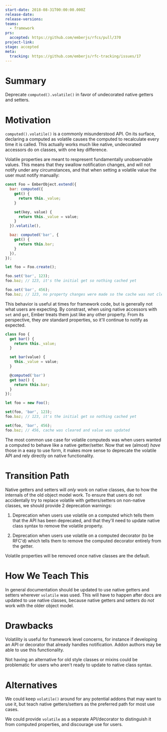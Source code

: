 ```yaml
---
start-date: 2018-08-31T00:00:00.000Z
release-date:
release-versions: 
teams: 
  - framework
prs:
  accepted: https://github.com/emberjs/rfcs/pull/370
project-link: 
stage: accepted
meta:
  tracking: https://github.com/emberjs/rfc-tracking/issues/17
---
```


# Summary

Deprecate `computed().volatile()` in favor of undecorated native getters and
setters.

# Motivation

`computed().volatile()` is a commonly misunderstood API. On its surface,
declaring a computed as volatile causes the computed to recalculate every time
it is called. This actually works much like native, undecorated accessors do on
classes, with one key difference.

Volatile properties are meant to respresent fundamentally unobservable values.
This means that they swallow notification changes, and will not notify under any
circumstances, and that when setting a volatile value the user must notify
manually:

```js
const Foo = EmberObject.extend({
  bar: computed({
    get() {
      return this._value;
    }

    set(key, value) {
      return this._value = value;
    }
  }).volatile(),

  baz: computed('bar', {
    get() {
      return this.bar;
    }
  }),
});

let foo = Foo.create();

foo.set('bar', 123);
foo.baz; // 123, it's the initial get so nothing cached yet

foo.set('bar', 456);
foo.baz; // 123, no property changes were made so the cache was not cleared
```

This behavior is useful at times for framework code, but is generally not what
users are expecting. By constrast, when using native accessors with `set` and
`get`, Ember treats them just like any other property. From its perspective,
they _are_ standard properties, so it'll continue to notify as expected.

```js
class Foo {
  get bar() {
    return this._value;
  }

  set bar(value) {
    this._value = value;
  }

  @computed('bar')
  get baz() {
    return this.bar;
  }
});

let foo = new Foo();

set(foo, 'bar', 123);
foo.baz; // 123, it's the initial get so nothing cached yet

set(foo, 'bar', 456);
foo.baz; // 456, cache was cleared and value was updated
```

The most common use case for volatile computeds was when users wanted a computed
to behave like a native getter/setter. Now that we (almost) _have_ those in a
easy to use form, it makes more sense to deprecate the volatile API and rely
directly on native functionality.

# Transition Path

Native getters and setters will _only_ work on native classes, due to how the
internals of the old object model work. To ensure that users do not accidentally
try to replace volatile with getters/setters on non-native classes, we should
provide 2 deprecation warnings:

1. Deprecation when users use volatile on a computed which tells them that the
  API has been deprecated, and that they'll need to update native class syntax
  to remove the volatile property.

2. Deprecation when users use volatile on a computed decorator (to be RFC'd)
  which tells them to remove the computed decorator entirely from the getter.

Volatile properties will be removed once native classes are the default.

# How We Teach This

In general documentation should be updated to use native getters and setters
wherever `volatile` was used. This will have to happen after docs are updated to
use native classes, because native getters and setters do _not_ work with the
older object model.

# Drawbacks

Volatility is useful for framework level concerns, for instance if developing an
API or decorator that already handles notification. Addon authors may be able to
use this functionality.

Not having an alternative for old style classes or mixins could be problematic
for users who aren't ready to update to native class syntax.

# Alternatives

We could keep `volatile()` around for any potential addons that may want to use
it, but teach native getters/setters as the preferred path for most use cases.

We could provide `volatile` as a separate API/decorator to distinguish it from
computed properties, and discourage use for users.
